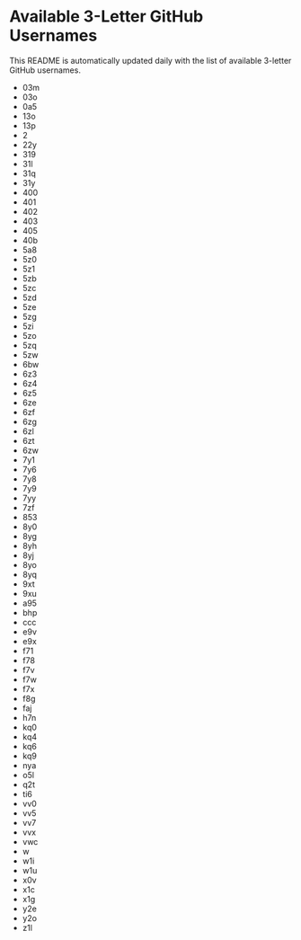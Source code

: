 # Available 3-Letter GitHub Usernames

This README is automatically updated daily with the list of available 3-letter GitHub usernames.

- 03m
- 03o
- 0a5
- 13o
- 13p
- 2
- 22y
- 319
- 31l
- 31q
- 31y
- 400
- 401
- 402
- 403
- 405
- 40b
- 5a8
- 5z0
- 5z1
- 5zb
- 5zc
- 5zd
- 5ze
- 5zg
- 5zi
- 5zo
- 5zq
- 5zw
- 6bw
- 6z3
- 6z4
- 6z5
- 6ze
- 6zf
- 6zg
- 6zl
- 6zt
- 6zw
- 7y1
- 7y6
- 7y8
- 7y9
- 7yy
- 7zf
- 853
- 8y0
- 8yg
- 8yh
- 8yj
- 8yo
- 8yq
- 9xt
- 9xu
- a95
- bhp
- ccc
- e9v
- e9x
- f71
- f78
- f7v
- f7w
- f7x
- f8g
- faj
- h7n
- kq0
- kq4
- kq6
- kq9
- nya
- o5l
- q2t
- ti6
- vv0
- vv5
- vv7
- vvx
- vwc
- w
- w1i
- w1u
- x0v
- x1c
- x1g
- y2e
- y2o
- z1l
